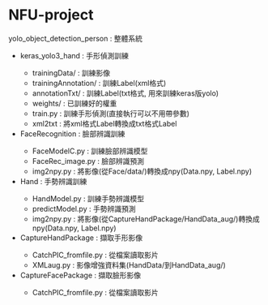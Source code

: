# NFU-project


yolo_object_detection_person : 整體系統
<ul>
  <li>keras_yolo3_hand : 手形偵測訓練</li>
  <ul>
    <li>trainingData/ : 訓練影像</li>
    <li>trainingAnnotation/ : 訓練Label(xml格式)</li>
    <li>annotationTxt/ : 訓練Label(txt格式, 用來訓練keras版yolo)</li>
    <li>weights/ : 已訓練好的權重</li>
    <li>train.py : 訓練手形偵測(直接執行可以不用帶參數)</li>
    <li>xml2txt : 將xml格式Label轉換成txt格式Label</li>
  </ul>
  <li>FaceRecognition : 臉部辨識訓練</li>
  <ul>
    <li>FaceModelC.py : 訓練臉部辨識模型</li>
    <li>FaceRec_image.py : 臉部辨識預測</li>
    <li>img2npy.py : 將影像(從Face/data/)轉換成npy(Data.npy, Label.npy)</li>
  </ul>
  <li>Hand : 手勢辨識訓練</li>
  <ul>
    <li>HandModel.py : 訓練手勢辨識模型</li>
    <li>predictModel.py : 手勢辨識預測</li>
    <li>img2npy.py : 將影像(從CaptureHandPackage/HandData_aug/)轉換成npy(Data.npy, Label.npy)</li>
  </ul>
  <li>CaptureHandPackage : 擷取手形影像</li>
  <ul>
    <li>CatchPIC_fromfile.py : 從檔案讀取影片</li>
    <li>XMLaug.py : 影像增強資料集(HandData/到HandData_aug/)
  </ul>
  <li>CaptureFacePackage : 擷取臉形影像</li>
  <ul>
    <li>CatchPIC_fromfile.py : 從檔案讀取影片</li>
  </ul>
</ul>






